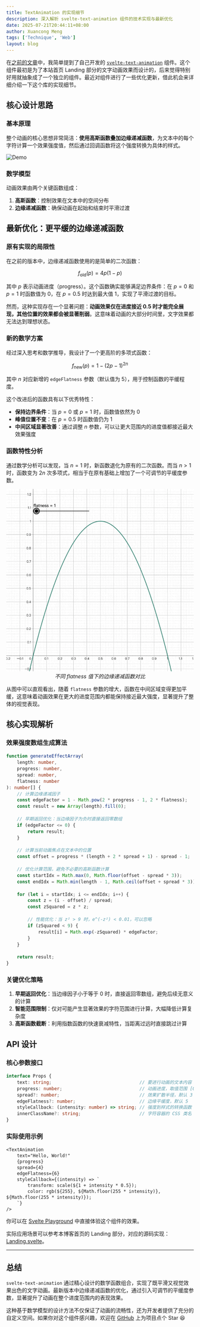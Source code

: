 ```yaml
---
title: TextAnimation 的实现细节
description: 深入解析 svelte-text-animation 组件的技术实现与最新优化
date: 2025-07-21T20:44:11+08:00
author: Xuancong Meng
tags: ['Technique', 'Web']
layout: blog
---
```


在[之前的文章](./250525-tech-stack-in-hsuans-space)中，我简单提到了自己开发的 [`svelte-text-animation`](https://github.com/QuarkPixel/svelte-text-animationplaceholder) 组件。这个组件最初是为了本站首页 Landing 部分的文字动画效果而设计的，后来觉得特别好用就抽象成了一个独立的组件。最近对组件进行了一些优化更新，借此机会来详细介绍一下这个库的实现细节。

## 核心设计思路

### 基本原理

整个动画的核心思想非常简洁：**使用高斯函数叠加边缘递减函数**，为文本中的每个字符计算一个效果强度值，然后通过回调函数将这个强度转换为具体的样式。

![Demo](https://raw.githubusercontent.com/QuarkPixel/svelte-text-animation/master/assets/example.gif)

### 数学模型

动画效果由两个关键函数组成：

1. **高斯函数**：控制效果在文本中的空间分布
2. **边缘递减函数**：确保动画在起始和结束时平滑过渡

## 最新优化：更平缓的边缘递减函数

### 原有实现的局限性

在之前的版本中，边缘递减函数使用的是简单的二次函数：

$$
f_{\text{old}}(p) = 4p(1 - p)
$$

其中 $p$ 表示动画进度（progress）。这个函数确实能够满足边界条件：在 $p = 0$ 和 $p = 1$ 时函数值为 0，在 $p = 0.5$ 时达到最大值 $1$，实现了平滑过渡的目标。

然而，这种实现存在一个显著问题：**动画效果仅在进度接近 0.5 时才能完全展现，其他位置的效果都会被显著削弱**。这意味着动画的大部分时间里，文字效果都无法达到理想状态。

### 新的数学方案

经过深入思考和数学推导，我设计了一个更高阶的多项式函数：

$$
f_{\text{new}}(p) = 1 - (2p - 1)^{2n}
$$

其中 $n$ 对应新增的 `edgeFlatness` 参数（默认值为 5），用于控制函数的平缓程度。

这个改进后的函数具有以下优秀特性：

- **保持边界条件**：当 $p = 0$ 或 $p = 1$ 时，函数值依然为 $0$
- **峰值位置不变**：在 $p = 0.5$ 时函数值仍为 $1$
- **中间区域显著改善**：通过调整 $n$ 参数，可以让更大范围内的进度值都接近最大效果强度

### 函数特性分析

通过数学分析可以发现，当 $n = 1$ 时，新函数退化为原有的二次函数。而当 $n > 1$ 时，函数变为 $2n$ 次多项式，相当于在原有基础上增加了一个可调节的平缓度参数。

<center>
<img class="outline outline-[#26796D] outline-3 w-[50%]" src="/assets/20250721-0.gif" alt="edgeFactor 函数演示" />
<em>不同 flatness 值下的边缘递减函数对比</em>
</center>

从图中可以直观看出，随着 `flatness` 参数的增大，函数在中间区域变得更加平缓，这意味着动画效果在更大的进度范围内都能保持接近最大强度，显著提升了整体的视觉表现。

## 核心实现解析

### 效果强度数组生成算法

```typescript
function generateEffectArray(
	length: number,
	progress: number,
	spread: number,
	flatness: number
): number[] {
	// 计算边缘递减因子
	const edgeFactor = 1 - Math.pow(2 * progress - 1, 2 * flatness);
	const result = new Array(length).fill(0);

	// 早期返回优化：当边缘因子为负时直接返回零数组
	if (edgeFactor <= 0) {
		return result;
	}

	// 计算当前动画焦点在文本中的位置
	const offset = progress * (length + 2 * spread + 1) - spread - 1;

	// 优化计算范围，避免不必要的高斯函数计算
	const startIdx = Math.max(0, Math.floor(offset - spread * 3));
	const endIdx = Math.min(length - 1, Math.ceil(offset + spread * 3));

	for (let i = startIdx; i <= endIdx; i++) {
		const z = (i - offset) / spread;
		const zSquared = z * z;

		// 性能优化：当 z² > 9 时，e^(-z²) < 0.01，可以忽略
		if (zSquared < 9) {
			result[i] = Math.exp(-zSquared) * edgeFactor;
		}
	}

	return result;
}
```

### 关键优化策略

1. **早期返回优化**：当边缘因子小于等于 0 时，直接返回零数组，避免后续无意义的计算
2. **智能范围限制**：仅对可能产生显著效果的字符范围进行计算，大幅降低计算复杂度
3. **高斯函数截断**：利用指数函数的快速衰减特性，当距离过远时直接跳过计算

## API 设计

### 核心参数接口

```typescript
interface Props {
	text: string;                                 // 要进行动画的文本内容
	progress: number;                             // 动画进度，取值范围 [0, 1]
	spread?: number;                              // 效果扩散半径，默认 3
	edgeFlatness?: number;                        // 边缘平缓度，默认 5
	styleCallback: (intensity: number) => string; // 强度到样式的转换函数
	innerClassName?: string;                      // 字符容器的 CSS 类名
}
```

### 实际使用示例

```svelte
<TextAnimation
    text="Hello, World!"
    {progress}
    spread={4}
    edgeFlatness={6}
    styleCallback={(intensity) => `
        transform: scale(${1 + intensity * 0.5});
        color: rgb(${255}, ${Math.floor(255 * intensity)}, ${Math.floor(255 * intensity)});
    `}
/>
```

你可以在 [Svelte Playground](https://svelte.dev/playground/434018293cfb415b925f19b47ef4a85c?version=5.33.1) 中直接体验这个组件的效果。

实际应用场景可以参考本博客首页的 Landing 部分，对应的源码实现：[Landing.svelte](https://github.com/QuarkPixel/QuarkPixel.github.io/blob/master/src/routes/Landing.svelte)。

---

## 总结

`svelte-text-animation` 通过精心设计的数学函数组合，实现了既平滑又视觉效果出色的文字动画。最新版本中边缘递减函数的优化，通过引入可调节的平缓度参数，显著提升了动画在整个进度范围内的表现效果。

这种基于数学模型的设计方法不仅保证了动画的流畅性，还为开发者提供了充分的自定义空间。如果你对这个组件感兴趣，欢迎在 [GitHub](https://github.com/QuarkPixel/svelte-text-animation) 上为项目点个 Star 😆
